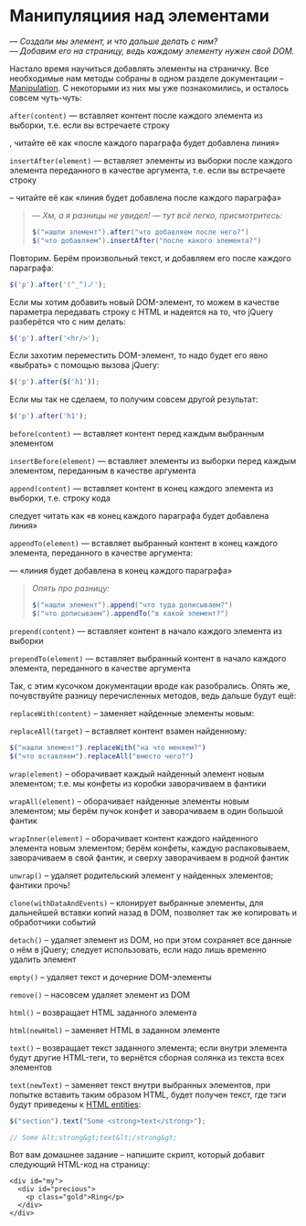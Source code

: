 # Манипуляциия над элементами

_— Создали мы элемент, и что дальше делать с ним?_\
_— Добавим его на страницу, ведь каждому элементу нужен свой DOM._

Настало время научиться добавлять элементы на страничку. Все необходимые нам методы собраны в одном разделе документации – [Manipulation](http://api.jquery.com/category/manipulation/). С некоторыми из них мы уже познакомились, и осталось совсем чуть-чуть:

`after(content)` — вставляет контент после каждого элемента из выборки, т.е. если вы встречаете строку

, читайте её как «после каждого параграфа будет добавлена линия»

`insertAfter(element)` — вставляет элементы из выборки после каждого элемента переданного в качестве аргумента, т.е. если вы встречаете строку

– читайте её как «линия будет добавлена после каждого параграфа»

> _— Хм, а я разницы не увидел! — тут всё легко, присмотритесь:_
>
> ```javascript
> $("нашли элемент").after("что добавляем после него?")
> $("что добавляем").insertAfter("после какого элемента?")
> ```

Повторим. Берём произвольный текст, и добавляем его после каждого параграфа:

```javascript
$('p').after('(^_^)ノ');
```

Если мы хотим добавить новый DOM-элемент, то можем в качестве параметра передавать строку с HTML и надеятся на то, что jQuery разберётся что с ним делать:

```javascript
$('p').after('<hr/>');
```

Если захотим переместить DOM-элемент, то надо будет его явно «выбрать» с помощью вызова jQuery:

```javascript
$('p').after($('h1'));
```

Если мы так не сделаем, то получим совсем другой результат:

```javascript
$('p').after('h1');
```

`before(content)` — вставляет контент перед каждым выбранным элементом

`insertBefore(element)` — вставляет элементы из выборки перед каждым элементом, переданным в качестве аргумента

`append(content)` — вставляет контент в конец каждого элемента из выборки, т.е. строку кода

следует читать как «в конец каждого параграфа будет добавлена линия»

`appendTo(element)` — вставляет выбранный контент в конец каждого элемента, переданного в качестве аргумента:

— «линия будет добавлена в конец каждого параграфа»

> _Опять про разницу:_
>
> ```javascript
> $("нашли элемент").append("что туда дописываем?")
> $("что дописываем").appendTo("в какой элемент?")
> ```

`prepend(content)` — вставляет контент в начало каждого элемента из выборки

`prependTo(element)` — вставляет выбранный контент в начало каждого элемента, переданного в качестве аргумента

Так, с этим кусочком документации вроде как разобрались. Опять же, почувствуйте разницу перечисленных методов, ведь дальше будут ещё:

`replaceWith(content)` – заменяет найденные элементы новым:

`replaceAll(target)` – вставляет контент взамен найденному:

```javascript
$("нашли элемент").replaceWith("на что меняем?")
$("что вставляем").replaceAll("вместо чего?")
```

`wrap(element)` – оборачивает каждый найденный элемент новым элементом; т.е. мы конфеты из коробки заворачиваем в фантики

`wrapAll(element)` – оборачивает найденные элементы новым элементом; мы берём пучок конфет и заворачиваем в один большой фантик

`wrapInner(element)` – оборачивает контент каждого найденного элемента новым элементом; берём конфеты, каждую распаковываем, заворачиваем в свой фантик, и сверху заворачиваем в родной фантик

`unwrap()` – удаляет родительский элемент у найденных элементов; фантики прочь!

`clone(withDataAndEvents)` – клонирует выбранные элементы, для дальнейшей вставки копий назад в DOM, позволяет так же копировать и обработчики событий

`detach()` – удаляет элемент из DOM, но при этом сохраняет все данные о нём в jQuery; следует использовать, если надо лишь временно удалить элемент

`empty()` – удаляет текст и дочерние DOM-элементы

`remove()` – насовсем удаляет элемент из DOM

`html()` – возвращает HTML заданного элемента

`html(newHtml)` – заменяет HTML в заданном элементе

`text()` – возвращает текст заданного элемента; если внутри элемента будут другие HTML-теги, то вернётся сборная солянка из текста всех элементов

`text(newText)` – заменяет текст внутри выбранных элементов, при попытке вставить таким образом HTML, будет получен текст, где тэги будут приведены к [HTML entities](http://ru.wikipedia.org/wiki/%D0%9C%D0%BD%D0%B5%D0%BC%D0%BE%D0%BD%D0%B8%D0%BA%D0%B8\_%D0%B2\_HTML):

```javascript
$("section").text("Some <strong>text</strong>");

// Some &lt;strong&gt;text&lt;/strong&gt;
```

Вот вам домашнее задание – напишите скрипт, который добавит следующий HTML-код на страницу:

```markup
<div id="my">
  <div id="precious">
    <p class="gold">Ring</p>
  </div>
</div>
```
